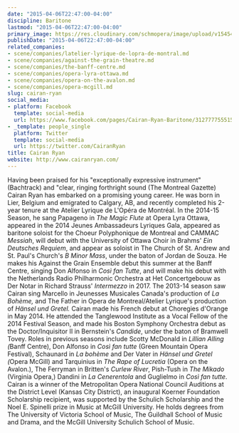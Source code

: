 ```yaml
---
date: "2015-04-06T22:47:00-04:00"
discipline: Baritone
lastmod: "2015-04-06T22:47:00-04:00"
primary_image: https://res.cloudinary.com/schmopera/image/upload/v1545409169/media/webhook-uploads/1428374685360/CairanRyan.jpeg.jpeg
publishDate: "2015-04-06T22:47:00-04:00"
related_companies:
- scene/companies/latelier-lyrique-de-lopra-de-montral.md
- scene/companies/against-the-grain-theatre.md
- scene/companies/the-banff-centre.md
- scene/companies/opera-lyra-ottawa.md
- scene/companies/opera-on-the-avalon.md
- scene/companies/opera-mcgill.md
slug: cairan-ryan
social_media:
- platform: Facebook
  template: social-media
  url: https://www.facebook.com/pages/Cairan-Ryan-Baritone/312777755515955
- _template: people_single
  platform: Twitter
  template: social-media
  url: https://twitter.com/CairanRyan
title: Cairan Ryan
website: http://www.cairanryan.com/
---
```


<p>
	Having been praised for his "exceptionally expressive instrument" (Bachtrack) and "clear, ringing forthright sound (The Montreal Gazette) Cairan Ryan has embarked on a promising young career. He was born in Lier, Belgium and emigrated to Calgary, AB, and recently completed his 2-year tenure at the Atelier Lyrique de L'Opéra de Montréal. In the 2014-15 Season, he sang Papageno in <em>The Magic Flute</em> at Opera Lyra Ottawa, appeared in the 2014 Jeunes Ambassadeurs Lyriques Gala, appeared as baritone soloist for the Choeur Polyphonique de Montreal and CAMMAC <em>Messiah</em>, will debut with the University of Ottawa Choir in Brahms' <em>Ein Deutsches Requiem</em>, and appear as soloist in The Church of St. Andrew and St. Paul's Church's <em>B Minor Mass</em>, under the baton of Jordan de Souza. He makes his Against the Grain Ensemble debut this summer at the Banff Centre, singing Don Alfonso in <em>Così fan Tutte</em>, and will make his debut with the Netherlands Radio Philharmonic Orchestra at Het Concertgebouw as Der Notar in Richard Strauss' <em>Intermezzo</em> in 2017. The 2013-14 season saw Cairan sing Marcello in Jeunesses Musicales Canada's production of <em>La Bohème, </em>and The Father in Opera de Montreal/Atelier Lyrique's production of <em>Hänsel und Gretel. </em>Cairan made his French debut at Choregies d'Orange in May 2014. He attended the Tanglewood Institute as a Vocal Fellow of the 2014 Festival Season, and made his Boston Symphony Orchestra debut as the Doctor/Inquisitor II in Bernstein's <em>Candide</em>, under the baton of Bramwell Tovey. Roles in previous seasons include Scotty McDonald in <em>Lillian Alling (</em>Banff Centre), Don Alfonso in <em>Così fan tutte </em>(Green Mountain Opera Festival), Schaunard in <em>La bohème</em> and Der Vater in <em>Hänsel und Gretel (</em>Opera McGill) and Tarquinius in <em>The Rape of Lucretia</em> (Opera on the Avalon.), The Ferryman in Britten's <em>Curlew River</em>, Pish-Tush in <em>The Mikado</em> (Virginia Opera,) Dandini in <em>La Cenerentola</em> and Guglielmo in <em>Così fan tutte</em>. Cairan is a winner of the Metropolitan Opera National Council Auditions at the District Level (Kansas City District), an inaugural Koerner Foundation Scholarship recipient, was supported by the Schulich Scholarship and the Noel E. Spinelli prize in Music at McGill University. He holds degrees from The University of Victoria School of Music, The Guildhall School of Music and Drama, and the McGill University Schulich School of Music.
</p>
